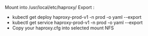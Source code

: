 Mount  into /usr/local/etc/haproxy/
Export :  
- kubectl get deploy haproxy-prod-v1 -n prod -o yaml --export
- kubectl get service haproxy-prod-v1 -n prod -o yaml --export
- Copy your haproxy.cfg into selected mount NFS

